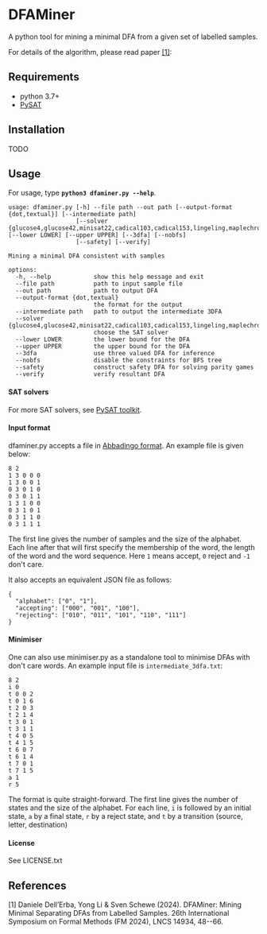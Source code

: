 # DFAMiner
A python tool for mining a minimal DFA from a given set of labelled samples.

For details of the algorithm, please read paper [[1]](#1):



## Requirements 

* python 3.7+
* [PySAT](https://github.com/pysathq/pysat)

## Installation

TODO

## Usage

For usage, type <b>`python3 dfaminer.py --help`</b>.

```
usage: dfaminer.py [-h] --file path --out path [--output-format {dot,textual}] [--intermediate path]
                   [--solver {glucose4,glucose42,minisat22,cadical103,cadical153,lingeling,maplechrono,gluecard4,cadical195,mergesat3}] [--lower LOWER] [--upper UPPER] [--3dfa] [--nobfs]
                   [--safety] [--verify]

Mining a minimal DFA consistent with samples

options:
  -h, --help            show this help message and exit
  --file path           path to input sample file
  --out path            path to output DFA
  --output-format {dot,textual}
                        the format for the output
  --intermediate path   path to output the intermediate 3DFA
  --solver {glucose4,glucose42,minisat22,cadical103,cadical153,lingeling,maplechrono,gluecard4,cadical195,mergesat3}
                        choose the SAT solver
  --lower LOWER         the lower bound for the DFA
  --upper UPPER         the upper bound for the DFA
  --3dfa                use three valued DFA for inference
  --nobfs               disable the constraints for BFS tree
  --safety              construct safety DFA for solving parity games
  --verify              verify resultant DFA
```

#### SAT solvers
 
For more SAT solvers, see [PySAT toolkit](https://github.com/pysathq/pysat).

#### Input format

dfaminer.py accepts a file in [Abbadingo format](https://abbadingo.cs.nuim.ie/).
An example file is given below:
```
8 2
1 3 0 0 0
1 3 0 0 1
0 3 0 1 0
0 3 0 1 1
1 3 1 0 0
0 3 1 0 1
0 3 1 1 0
0 3 1 1 1
```
The first line gives the number of samples and the size of the alphabet.
Each line after that will first specify the membership of the word, the length of the word and the word sequence.
Here `1` means accept, `0` reject and `-1` don't care.

It also accepts an equivalent JSON file as follows:
```
{ 
  "alphabet": ["0", "1"], 
  "accepting": ["000", "001", "100"], 
  "rejecting": ["010", "011", "101", "110", "111"]
}
```

#### Minimiser
One can also use minimiser.py as a standalone tool to minimise DFAs with don't care words.
An example input file is `intermediate_3dfa.txt`:
```
8 2
i 0
t 0 0 2
t 0 1 6
t 2 0 3
t 2 1 4
t 3 0 1
t 3 1 1
t 4 0 5
t 4 1 5
t 6 0 7
t 6 1 4
t 7 0 1
t 7 1 5
a 1
r 5
```


The format is quite straight-forward. 
The first line gives the number of states and the size of the alphabet.
For each line, `i` is followed by an initial state, `a` by a final state, `r` by a reject state, and `t` by a transition (source, letter, destination)

#### License
See LICENSE.txt


## References
<a id="1">[1]</a> 
Daniele Dell’Erba, Yong Li & Sven Schewe (2024). 
DFAMiner: Mining Minimal Separating DFAs from Labelled Samples. 
26th International Symposium on Formal Methods (FM 2024), LNCS 14934, 48--66.